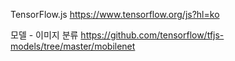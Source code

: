 TensorFlow.js
https://www.tensorflow.org/js?hl=ko

모델 - 이미지 분류
https://github.com/tensorflow/tfjs-models/tree/master/mobilenet
